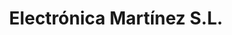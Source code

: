 ---
title: "Electrónica Martínez S.L."
url: /cartagena/electronica-martinez-s-l/
shop: teléfono móvil
---